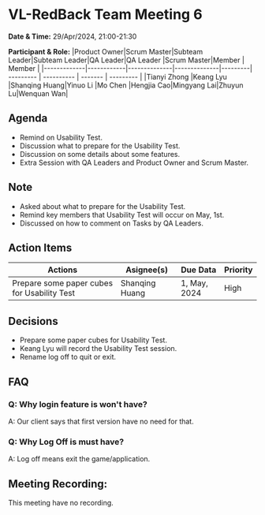 # VL-RedBack Team Meeting 6

**Date & Time:** 29/Apr/2024, 21:00-21:30

**Participant & Role:**
|Product Owner|Scrum Master|Subteam Leader|Subteam Leader|QA Leader|QA Leader  |Scrum Master|Member   | Member    |
|-------------|------------|--------------|--------------|---------| --------- | ---------- | ------- | --------- |
|Tianyi Zhong |Keang Lyu   |Shanqing Huang|Yinuo Li      |Mo Chen  |Hengjia Cao|Mingyang Lai|Zhuyun Lu|Wenquan Wan|


## Agenda

- Remind on Usability Test.
- Discussion what to prepare for the Usability Test.
- Discussion on some details about some features.
- Extra Session with QA Leaders and Product Owner and Scrum Master.

## Note

- Asked about what to prepare for the Usability Test.
- Remind key members that Usability Test will occur on May, 1st.
- Discussed on how to comment on Tasks by QA Leaders.

## Action Items

|Actions|Asignee(s)|Due Data|Priority|
|-|-|-|-|
|Prepare some paper cubes for Usability Test|Shanqing Huang|1, May, 2024|High|

## Decisions

- Prepare some paper cubes for Usability Test.
- Keang Lyu will record the Usability Test session.
- Rename log off to quit or exit.

## FAQ

### Q: Why login feature is won't have?

A: Our client says that first version have no need for that.

### Q: Why Log Off is must have?

A: Log off means exit the game/application. 

## Meeting Recording:

This meeting have no recording.
